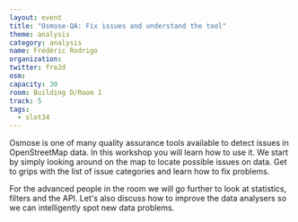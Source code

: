 ```yaml
---
layout: event
title: "Osmose-QA: Fix issues and understand the tool"
theme: analysis
category: analysis
name: Frédéric Rodrigo
organization:
twitter: fre2d
osm:
capacity: 30
room: Building D/Room 1
track: 5
tags:
  - slot34
---
```

Osmose is one of many quality assurance tools available to detect issues in OpenStreetMap data. In this workshop you will learn how to use it. We start by simply looking around on the map to locate possible issues on data. Get to grips with the list of issue categories and learn how to fix problems.

For the advanced people in the room we will go further to look at statistics, filters and the API. Let's also discuss how to improve the data analysers so we can intelligently spot new data problems.
